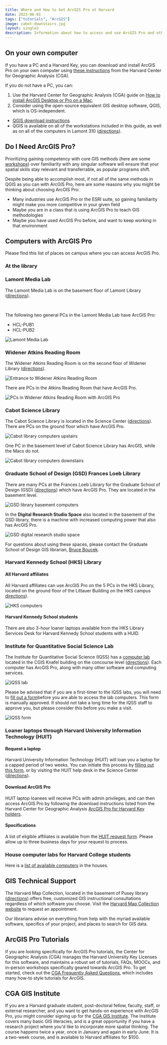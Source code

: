 ```yaml
---
title: Where and How to Get ArcGIS Pro at Harvard
date: 2023-06-01
tags: ["tutorials", "ArcGIS"]
image: cabot-downstairs.jpg
layout: single2
description: Information about how to access and use ArcGIS Pro and other ESRI products, including how to download and install ArcGIS Pro, the location of computer labs at Harvard, technical support, workshops, and tutorials. 
---
```


## On your own computer

If you have a PC and a Harvard Key, you can download and install ArcGIS Pro on your own computer using [these instructions](https://gis.harvard.edu/arcgis-pro) from the Harvard Center for Geographic Analysis (CGA).

If you do not have a PC, you can:
1. Use the Harvard Center for Geographic Analysis (CGA) guide on [How to install ArcGIS Desktop or Pro on a Mac](https://gis.harvard.edu/faq/how-installing-arcgis-desktop-or-pro-mac-computer).
2. Consider using the open-source equivalent GIS desktop software, QGIS, which is OS-independent.
- [QGIS download instructions](https://mapping.share.library.harvard.edu/tutorials/census-data-primer/download-software/)
- QGIS is available on all of the workstations included in this guide, as well as on all of the computers in Lamont 310 ([directions](https://maps.app.goo.gl/Hzb4UFgFNbetQ3xa6)). 


## Do I Need ArcGIS Pro?

Prioritizing gaining competency with core GIS methods (here are some [workshops](https://libcal.library.harvard.edu/calendar/main?t=d&q=gis&cid=15049&cal=15049&inc=0)) over familiarity with any singular software will ensure that your spatial skills stay relevant and transferrable, as popular programs shift.

Despite being able to accomplish most, if not all of the same methods in QGIS as you can with ArcGIS Pro, here are some reasons why you might be thinking about choosing ArcGIS Pro:

- Many industries use ArcGIS Pro or the ESRI suite, so gaining familiarity might make you more competitive in your given field
- Maybe you are in a class that is using ArcGIS Pro to teach GIS methodologies
- Maybe you have used ArcGIS Pro before, and want to keep working in that environment


## Computers with ArcGIS Pro

Please find this list of places on campus where you can access ArcGIS Pro.

### At the library

<div class="alert-success">
<h3>Lamont Media Lab</h3>
<p>The Lamont Media Lab is on the basement floor of Lamont Library (<a href='https://maps.app.goo.gl/Hzb4UFgFNbetQ3xa6'>directions</a>).</p>
<br>
<p>The following two general PCs in the Lamont Media Lab have ArcGIS Pro:</p>
<ul>
<li>HCL-PUB1</li>
<li>HCL-PUB2</li>
</ul>
<img src="media/lamont-media-lab.jpg" alt="Lamont Media Lab">
</div>


<div class="alert-success">
<h3>Widener Atkins Reading Room</h3>
<p>The Widener Atkins Reading Room is on the second floor of Widener Library (<a href='https://maps.app.goo.gl/ZzNYNeJBnUhBq3Nk7'>directions</a>). </p>
<img src="media/atkins-reading-room.jpg" alt="Entrance to Widener Atkins Reading Room">
<p>There are PCs in the Atkins Reading Room that have ArcGIS Pro. </p>
<img src="media/atkins-widener.jpg" alt="PCs in Widener Atkins Reading Room with ArcGIS Pro">
</div>


<div class="alert-success">
<h3>Cabot Science Library</h3>
<p>The Cabot Science Library is located in the Science Center (<a href='https://maps.app.goo.gl/ZotpFXbxFDd97dHS6'>directions</a>). There are PCs on the ground floor which have ArcGIS Pro. </p>
<img src="media/cabot-upstairs.jpg" alt="Cabot library computers upstairs">
<p>One PC in the basement level of Cabot Science Library has ArcGIS, while the Macs do not. </p>
<img src="media/cabot-downstairs.jpg" alt="Cabot library computers downstairs">
</div>


<div class="alert-success">
<h3>Graduate School of Design (GSD) Frances Loeb Library</h3>
<p>There are many PCs at the Frances Loeb Library for the Graduate School of Design (GSD) (<a href='https://maps.app.goo.gl/nFRGGMQ52JEk3um67'>directions</a>) which have ArcGIS Pro. They are located in the basement level. </p>
<img src="media/gsd.jpg" alt="GSD library basement computers">
<p>In the <strong>Digital Research Studio Space</strong> also located in the basement of the GSD library, there is a machine with increased computing power that also has ArcGIS Pro. </p>
<img src="media/gsd-studio.jpg" alt="GSD digital research studio space">
<p>For questions about using these spaces, please contact the Graduate School of Design GIS librarian, <a href="https://library.harvard.edu/staff/bruce-boucek">Bruce Boucek</a>. </p>
</div>


<div class="alert-success">
<h3>Harvard Kennedy School (HKS) Library</h3>
<h4>All Harvard affiliates</h4>
<p>All Harvard affiliates can use ArcGIS Pro on the 5 PCs in the HKS Library, located on the ground floor of the Littauer Building on the HKS campus <a href='https://maps.app.goo.gl/fNmrJm3iwc14wLVJ7'>directions</a>). </p>
<img src="media/hks.jpg" alt="HKS computers">
<h4>Harvard Kennedy School students</h4>
<p>There are also 3-hour loaner laptops available from the HKS Library Services Desk for Harvard Kennedy School students with a HUID. </p>
</div>




### Institute for Quantitative Social Science Lab

The Institute for Quantitative Social Science (IQSS) has a [computer lab](https://www.iq.harvard.edu/computer-labs) located in the CGIS Knafel building on the concourse level ([directions](https://maps.app.goo.gl/SaiKxpSP8FrexV3x7)). Each computer has ArcGIS Pro, along with many other software and computing services.

![IQSS lab](media/iqss-lab.jpg)

Please be advised that if you are a first-timer to the IQSS labs, you will need to [fill out a form](https://harvard.az1.qualtrics.com/jfe/form/SV_2ivxTdteFPmzfwi?Q_CHL=qr)before you are able to access the lab computers. This form is manually approved. It should not take a long time for the IQSS staff to approve you, but please consider this before you make a visit.

![IQSS form](media/iqss-form.jpg)


### Loaner laptops through Harvard University Information Technology (HUIT)

#### Request a laptop

Harvard University Information Technology (HUIT) will loan you a laptop for a capped period of two weeks. You can initiate this process by [filling out this form](https://harvard.service-now.com/ithelp?id=sc_cat_item&sys_id=fc5cab849710ad509af6d804a253af0a), or by visiting the HUIT help desk in the Science Center ([directions](https://maps.app.goo.gl/ZotpFXbxFDd97dHS6)). 

#### Download ArcGIS Pro
HUIT laptop loanees will receive PCs with admin privileges, and can then access ArcGIS Pro by following the download instructions listed from the Harvard Center for Geographic Analysis [ArcGIS Pro for Harvard Key holders](https://gis.harvard.edu/arcgis-pro). 

#### Specifications

A list of eligible affiliates is available from the [HUIT request form](https://harvard.service-now.com/ithelp?id=sc_cat_item&sys_id=fc5cab849710ad509af6d804a253af0a). Please allow up to three business days for your request to process.


### House computer labs for Harvard College students

Here is a [list of available computers](https://harvard.service-now.com/ithelp?id=kb_article&sys_id=dc44f1ea93ad82104cf93f9a7bba10e5) in the houses. 


## GIS Technical Support

The Harvard Map Collection, located in the basement of Pusey library ([directions](https://maps.app.goo.gl/gBQgTUvYNfTuGAG76)) offers free, customized GIS instructional consultations regardless of which software you choose. Visit the [Harvard Map Collection website](https://library.harvard.edu/libraries/harvard-map-collection) to request an appointment. 

Our librarians advise on everything from help with the myriad available software, specifics of your project, and places to search for GIS data. 



## ArcGIS Pro Tutorials

If you are looking specifically for ArcGIS Pro tutorials, the Center for Geographic Analysis (CGA) manages the Harvard University Key Licenses for this software, and maintains a robust set of tutorials, FAQs, MOOCs, and in-person workshops specifically geared towards ArcGIS Pro. To get started, check out the [CGA Frequently Asked Questions](https://gis.harvard.edu/faq), which includes many how-to style tutorials for ArcGIS.


## CGA GIS Institute

If you are a Harvard graduate student, post-doctoral fellow, faculty, staff, or external researcher, and you want to get hands-on experience with ArcGIS Pro, you might consider signing up for the [CGA GIS Institute](https://gis.harvard.edu/gis-institute). The Institute covers many basic GIS literacies, and is a great opportunity if you have a research project where you'd like to incorporate more spatial thinking. The course happens twice a year, once in January and again in early June. It is a two-week course, and is available to Harvard affiliates for $100.


